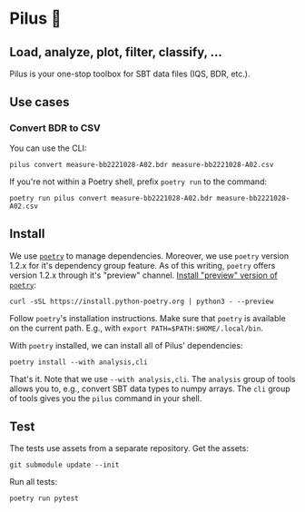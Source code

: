 # Pilus 🦠

## Load, analyze, plot, filter, classify, ...

Pilus is your one-stop toolbox for SBT data files (IQS, BDR, etc.).

## Use cases

### Convert BDR to CSV

You can use the CLI:

```shell
pilus convert measure-bb2221028-A02.bdr measure-bb2221028-A02.csv
```

If you're not within a Poetry shell, prefix `poetry run` to the command:

```shell
poetry run pilus convert measure-bb2221028-A02.bdr measure-bb2221028-A02.csv
```

## Install

We use [`poetry`](https://python-poetry.org) to manage dependencies.
Moreover, we use `poetry` version 1.2.x for it's dependency group feature.
As of this writing, `poetry` offers version 1.2.x through it's "preview" channel.
[Install "preview" version of `poetry`](https://python-poetry.org/docs/master/#installation):

```shell
curl -sSL https://install.python-poetry.org | python3 - --preview
```

Follow `poetry`'s installation instructions.
Make sure that `poetry` is available on the current path.
E.g., with `export PATH=$PATH:$HOME/.local/bin`.

With `poetry` installed, we can install all of Pilus' dependencies:

```shell
poetry install --with analysis,cli
```

That's it.
Note that we use `--with analysis,cli`.
The `analysis` group of tools allows you to, e.g., convert SBT data types to numpy arrays.
The `cli` group of tools gives you the `pilus` command in your shell.

## Test

The tests use assets from a separate repository. Get the assets:

```shell
git submodule update --init
```

Run all tests:

```shell
poetry run pytest
```
